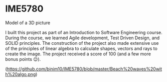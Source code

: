 # IME5780
Model of a 3D picture

I built this project as part of an Introduction to Software Engineering course.
During the course, we learned Agile development, Test Driven Design, and SOLID principles.
The construction of the project also made extensive use of the principles of linear algebra to calculate shapes, vectors and rays to create the image.
The project received a score of 100 (and a few more bonus points 😉).

(https://github.com/binim10/IME5780/blob/master/Beach%20waves%20with%20algo.png)
